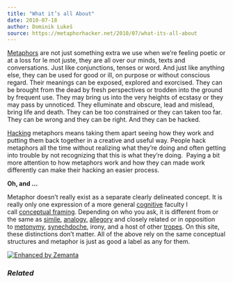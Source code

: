 ```yaml
---
title: "What it’s all About"
date: 2010-07-18
author: Dominik Lukeš
source: https://metaphorhacker.net/2010/07/what-its-all-about
---
```


[Metaphors](http://en.wikipedia.org/wiki/Metaphor "Metaphor") are not just something extra we use when we’re feeling poetic or at a loss for le mot juste, they are all over our minds, texts and conversations. Just like conjunctions, tenses or word. And just like anything else, they can be used for good or ill, on purpose or without conscious regard. Their meanings can be exposed, explored and exorcised. They can be brought from the dead by fresh perspectives or trodden into the ground by frequent use. They may bring us into the very heights of ecstasy or they may pass by unnoticed. They elluminate and obscure, lead and mislead, bring life and death. They can be too constrained or they can taken too far. They can be wrong and they can be right. And they can be hacked.

[Hacking](http://en.wikipedia.org/wiki/Hacker_%28computer_security%29 "Hacker (computer security)") metaphors means taking them apart seeing how they work and putting them back together in a creative and useful way. People hack metaphors all the time without realizing what they’re doing and often getting into trouble by not recognizing that this is what they’re doing.  Paying a bit more attention to how metaphors work and how they can made work differently can make their hacking an easier process.

**Oh, and …**

Metaphor doesn’t really exist as a separate clearly delineated concept. It is really only one expression of a more general [cognitive](http://en.wikipedia.org/wiki/Cognition "Cognition") faculty I call [conceptual framing](http://en.wikipedia.org/wiki/Framing_(social_sciences)). Depending on who you ask, it is different from or the same as [simile](http://en.wikipedia.org/wiki/Simile "Simile"), [analogy](http://en.wikipedia.org/wiki/Analogy "Analogy"), [allegory](http://en.wikipedia.org/wiki/Allegory "Allegory") and closely related or in opposition to [metonymy](http://en.wikipedia.org/wiki/Metonymy "Metonymy"), [synechdoche](http://en.wikipedia.org/wiki/Synechdoche), irony, and a host of other [tropes](http://en.wikipedia.org/wiki/Figure_of_speech#Tropes). On this site, these distinctions don’t matter. All of the above rely on the same conceptual structures and metaphor is just as good a label as any for them.

[![Enhanced by Zemanta](http://img.zemanta.com/zemified_a.png?x-id=addb0a45-5640-4a8f-807a-485f99e7ba61)](http://www.zemanta.com/ "Enhanced by Zemanta")

### *Related*